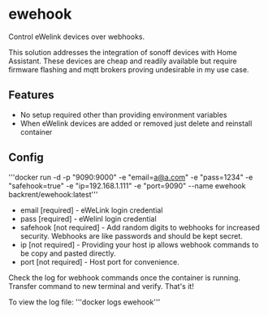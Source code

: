 # ewehook

Control eWelink devices over webhooks.

This solution addresses the integration of sonoff devices with Home Assistant.  These devices are cheap and readily available but require firmware flashing and mqtt brokers proving undesirable in my use case.

## Features

* No setup required other than providing environment variables
* When eWelink devices are added or removed just delete and reinstall container

## Config

'''docker run -d -p "9090:9000" -e "email=a@a.com" -e "pass=1234" -e "safehook=true" -e "ip=192.168.1.111" -e "port=9090" --name ewehook backrent/ewehook:latest'''

* email [required] - eWeLink login credential
* pass [required] - eWelinl login credential
* safehook [not required] - Add random digits to webhooks for increased security.  Webhooks are like passwords and should be kept secret.
* ip [not required] - Providing your host ip allows webhook commands to be copy and pasted directly.
* port [not required] - Host port for convenience.

Check the log for webhook commands once the container is running.  Transfer command to new terminal and verify. That's it!

To view the log file:
'''docker logs ewehook'''
